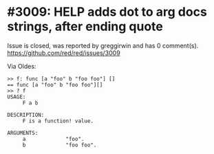 
#3009: HELP adds dot to arg docs strings, after ending quote
================================================================================
Issue is closed, was reported by greggirwin and has 0 comment(s).
<https://github.com/red/red/issues/3009>

Via Oldes:
```
>> f: func [a "foo" b "foo foo"] []
== func [a "foo" b "foo foo"][]
>> ? f
USAGE:
     F a b

DESCRIPTION: 
     F is a function! value.

ARGUMENTS:
     a             "foo".
     b             "foo foo".
```


